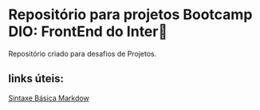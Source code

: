 # Repositório para projetos Bootcamp DIO: FrontEnd do Inter🧡
Repositório criado para desafios de Projetos. 

## links úteis:
[Sintaxe Básica Markdow](https://www.markdownguide.org/basic-syntax/)
